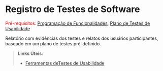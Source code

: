 # Registro de Testes de Software

<span style="color:red">Pré-requisitos: <a href="7-Programação de Funcionalidades.md"> Programação de Funcionalidades</a></span>, <a href="10-Plano de Testes de Usabilidade.md"> Plano de Testes de Usabilidade</a>

Relatório com evidências dos testes e relatos dos usuários participantes, baseado em um plano de testes pré-definido.

> **Links Úteis**:
> - [Ferramentas deTestes de Usabilidade](https://www.usability.gov/how-to-and-tools/resources/templates.html)



